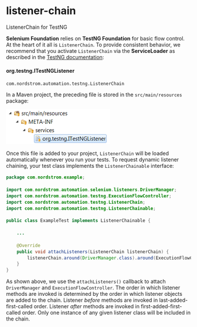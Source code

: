 # listener-chain
ListenerChain for TestNG

**Selenium Foundation** relies on **TestNG Foundation** for basic flow control. At the heart of it all is `ListenerChain`. To provide consistent behavior, we recommend that you activate `ListenerChain` via the **ServiceLoader** as described in the [TestNG documentation](http://testng.org/doc/documentation-main.html#listeners-service-loader "Specifying listeners with ServiceLoader"):

#### org.testng.ITestNGListener
```
com.nordstrom.automation.testng.ListenerChain
```
In a Maven project, the preceding file is stored in the `src/main/resources` package:

[![org.testng.ITestNGListener](src/main/resources/META-INF.png "org.testng.ITestNGListener")](src/main/resources/META-INF/services/org.testng.ITestNGListener)

Once this file is added to your project, `ListenerChain` will be loaded automatically whenever you run your tests. To request dynamic listener chaining, your test class implements the `ListenerChainable` interface:
```java
package com.nordstrom.example;

import com.nordstrom.automation.selenium.listeners.DriverManager;
import com.nordstrom.automation.testng.ExecutionFlowController;
import com.nordstrom.automation.testng.ListenerChain;
import com.nordstrom.automation.testng.ListenerChainable;

public class ExampleTest implements ListenerChainable {
	
    ...
 
    @Override
    public void attachListeners(ListenerChain listenerChain) {
        listenerChain.around(DriverManager.class).around(ExecutionFlowController.class);
    }
}
```
As shown above, we use the `attachListeners()` callback to attach `DriverManager` and `ExecutionFlowController`. The order in which listener methods are invoked is determined by the order in which listener objects are added to the chain. Listener _before_ methods are invoked in last-added-first-called order. Listener _after_ methods are invoked in first-added-first-called order. Only one instance of any given listener class will be included in the chain.
